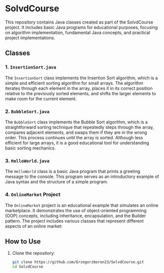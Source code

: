 # SolvdCourse

This repository contains Java classes created as part of the SolvdCourse project. It includes basic Java programs for educational purposes, focusing on algorithm implementation, fundamental Java concepts, and practical project implementations.

## Classes

### 1. `InsertionSort.java`

The `InsertionSort` class implements the Insertion Sort algorithm, which is a simple and efficient sorting algorithm for small arrays. The algorithm iterates through each element in the array, places it in its correct position relative to the previously sorted elements, and shifts the larger elements to make room for the current element.

### 2. `BubbleSort.java`

The `BubbleSort` class implements the Bubble Sort algorithm, which is a straightforward sorting technique that repeatedly steps through the array, compares adjacent elements, and swaps them if they are in the wrong order. This process continues until the array is sorted. Although less efficient for large arrays, it is a good educational tool for understanding basic sorting mechanics.

### 3. `HelloWorld.java`

The `HelloWorld` class is a basic Java program that prints a greeting message to the console. This program serves as an introductory example of Java syntax and the structure of a simple program.

### 4. `OnlineMarket` Project

The `OnlineMarket` project is an educational example that simulates an online marketplace. It demonstrates the use of object-oriented programming (OOP) concepts, including inheritance, encapsulation, and the Builder pattern. The project includes various classes that represent different aspects of an online market:


## How to Use

1. Clone the repository:
   ```bash
   git clone https://github.com/Grzegorzboron23/SolvdCourse.git
   cd SolvdCourse
